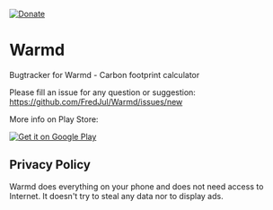 [![Donate](https://img.shields.io/badge/Donate-PayPal-green.svg)](https://www.paypal.me/fredericjulian)

# Warmd
Bugtracker for Warmd - Carbon footprint calculator

Please fill an issue for any question or suggestion: https://github.com/FredJul/Warmd/issues/new

More info on Play Store:

<a href='https://play.google.com/store/apps/details?id=net.frju.verdure'><img alt='Get it on Google Play' src='https://play.google.com/intl/en_us/badges/images/generic/en_badge_web_generic.png'/></a>

## Privacy Policy
Warmd does everything on your phone and does not need access to Internet. It doesn't try to steal any data nor to display ads.
